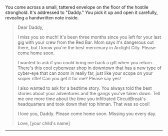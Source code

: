 You come across a small, tattered envelope on the floor of the hostile stronghold. It's addressed to "Daddy." You pick it up and open it carefully, revealing a handwritten note inside.

> Dear Daddy,
> 
> I miss you so much! It's been three months since you left for your last gig with your crew from the Red Bar. Mom says it's dangerous out there, but I know you're the best mercenary in Arclight City. Please come home soon.
> 
> I wanted to ask if you could bring me back a gift when you return. There's this cool cyberwear shop in downtown that has a new type of cyber-eye that can zoom in really far, just like your scope on your sniper rifle! Can you get it for me? Please say yes!
> 
> I also wanted to ask for a bedtime story. You always told the best stories about your adventures and the gangs you've taken down. Tell me one more time about the time you infiltrated CircuitBreak's headquarters and took down their top hitman. That was so cool!
> 
> I love you, Daddy. Please come home soon. Missing you every day.
> 
> Love,
> [your child's name]

---